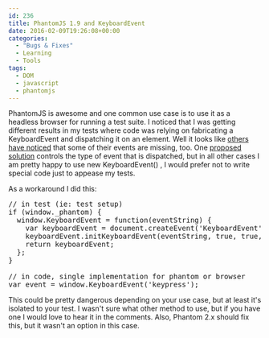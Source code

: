```yaml
---
id: 236
title: PhantomJS 1.9 and KeyboardEvent
date: 2016-02-09T19:26:08+00:00
categories:
  - "Bugs & Fixes"
  - Learning
  - Tools
tags:
  - DOM
  - javascript
  - phantomjs
---
```


PhantomJS is awesome and one common use case is to use it as a headless browser for running a test suite. I noticed that I was getting different results in my tests where code was relying on fabricating a KeyboardEvent and dispatching it on an element. Well it looks like [others have noticed](https://github.com/ariya/phantomjs/issues/11289#issuecomment-45428729) that some of their events are missing, too. One [proposed solution](https://github.com/ariya/phantomjs/issues/11289#issuecomment-38880333) controls the type of event that is dispatched, but in all other cases I am pretty happy to use <span class="lang:default decode:true  crayon-inline  ">new KeyboardEvent()</span> , I would prefer not to write special code just to appease my tests.

As a workaround I did this:

<pre class="lang:js decode:true">// in test (ie: test setup)
if (window._phantom) {
  window.KeyboardEvent = function(eventString) {
    var keyboardEvent = document.createEvent('KeyboardEvent');
    keyboardEvent.initKeyboardEvent(eventString, true, true, window, 1, 0, 0);
    return keyboardEvent;
  };
}

// in code, single implementation for phantom or browser
var event = window.KeyboardEvent('keypress');</pre>

This could be pretty dangerous depending on your use case, but at least it's isolated to your test. I wasn't sure what other method to use, but if you have one I would love to hear it in the comments. Also, Phantom 2.x should fix this, but it wasn't an option in this case.
